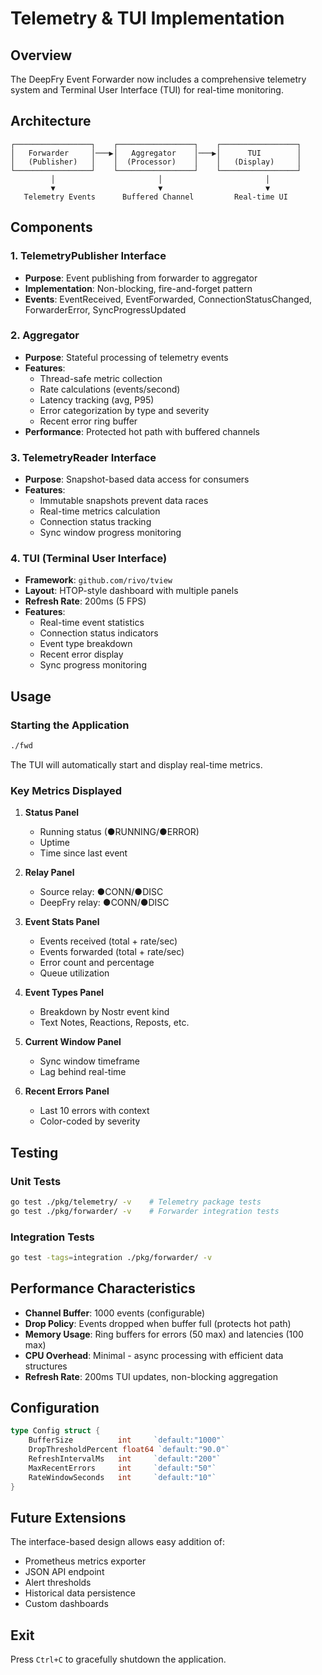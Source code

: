 # Telemetry & TUI Implementation

## Overview

The DeepFry Event Forwarder now includes a comprehensive telemetry system and Terminal User Interface (TUI) for real-time monitoring.

## Architecture

```
┌─────────────────┐    ┌─────────────────┐    ┌─────────────────┐
│   Forwarder     │───▶│   Aggregator    │───▶│      TUI        │
│   (Publisher)   │    │  (Processor)    │    │   (Display)     │
└─────────────────┘    └─────────────────┘    └─────────────────┘
         │                       │                       │
         ▼                       ▼                       ▼
   Telemetry Events      Buffered Channel         Real-time UI
```

## Components

### 1. TelemetryPublisher Interface

- **Purpose**: Event publishing from forwarder to aggregator
- **Implementation**: Non-blocking, fire-and-forget pattern
- **Events**: EventReceived, EventForwarded, ConnectionStatusChanged, ForwarderError, SyncProgressUpdated

### 2. Aggregator

- **Purpose**: Stateful processing of telemetry events
- **Features**:
  - Thread-safe metric collection
  - Rate calculations (events/second)
  - Latency tracking (avg, P95)
  - Error categorization by type and severity
  - Recent error ring buffer
- **Performance**: Protected hot path with buffered channels

### 3. TelemetryReader Interface

- **Purpose**: Snapshot-based data access for consumers
- **Features**:
  - Immutable snapshots prevent data races
  - Real-time metrics calculation
  - Connection status tracking
  - Sync window progress monitoring

### 4. TUI (Terminal User Interface)

- **Framework**: `github.com/rivo/tview`
- **Layout**: HTOP-style dashboard with multiple panels
- **Refresh Rate**: 200ms (5 FPS)
- **Features**:
  - Real-time event statistics
  - Connection status indicators
  - Event type breakdown
  - Recent error display
  - Sync progress monitoring

## Usage

### Starting the Application

```bash
./fwd
```

The TUI will automatically start and display real-time metrics.

### Key Metrics Displayed

1. **Status Panel**

   - Running status (●RUNNING/●ERROR)
   - Uptime
   - Time since last event

2. **Relay Panel**

   - Source relay: ●CONN/●DISC
   - DeepFry relay: ●CONN/●DISC

3. **Event Stats Panel**

   - Events received (total + rate/sec)
   - Events forwarded (total + rate/sec)
   - Error count and percentage
   - Queue utilization

4. **Event Types Panel**

   - Breakdown by Nostr event kind
   - Text Notes, Reactions, Reposts, etc.

5. **Current Window Panel**

   - Sync window timeframe
   - Lag behind real-time

6. **Recent Errors Panel**
   - Last 10 errors with context
   - Color-coded by severity

## Testing

### Unit Tests

```bash
go test ./pkg/telemetry/ -v    # Telemetry package tests
go test ./pkg/forwarder/ -v    # Forwarder integration tests
```

### Integration Tests

```bash
go test -tags=integration ./pkg/forwarder/ -v
```

## Performance Characteristics

- **Channel Buffer**: 1000 events (configurable)
- **Drop Policy**: Events dropped when buffer full (protects hot path)
- **Memory Usage**: Ring buffers for errors (50 max) and latencies (100 max)
- **CPU Overhead**: Minimal - async processing with efficient data structures
- **Refresh Rate**: 200ms TUI updates, non-blocking aggregation

## Configuration

```go
type Config struct {
    BufferSize          int     `default:"1000"`
    DropThresholdPercent float64 `default:"90.0"`
    RefreshIntervalMs   int     `default:"200"`
    MaxRecentErrors     int     `default:"50"`
    RateWindowSeconds   int     `default:"10"`
}
```

## Future Extensions

The interface-based design allows easy addition of:

- Prometheus metrics exporter
- JSON API endpoint
- Alert thresholds
- Historical data persistence
- Custom dashboards

## Exit

Press `Ctrl+C` to gracefully shutdown the application.
